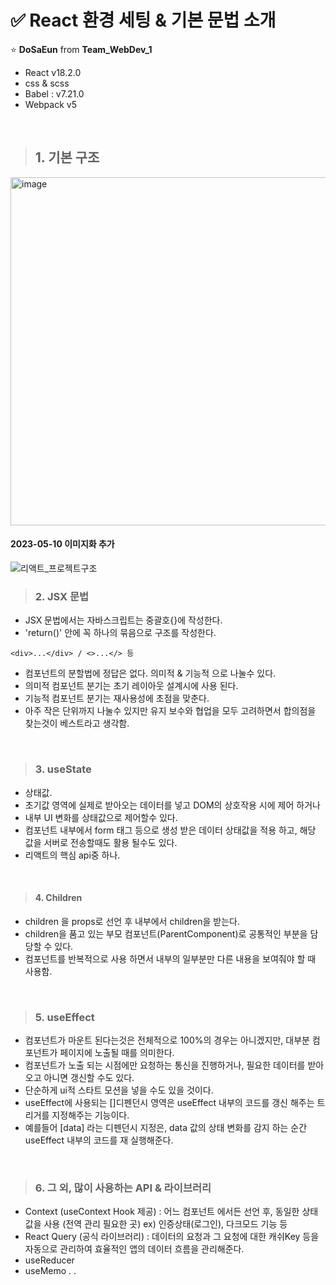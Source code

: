 # ✅ React 환경 세팅 & 기본 문법 소개 

⭐️ **DoSaEun** from **Team_WebDev_1** 

- React v18.2.0 
- css & scss 
- Babel : v7.21.0 
- Webpack v5

<br>

> ## 1. 기본 구조 

<img width="557" alt="image" src="https://user-images.githubusercontent.com/57241573/235106805-4ee65dcc-b0cb-4ab3-a879-423009f3d7c3.png">

#### 2023-05-10 이미지화 추가

![리액트_프로젝트구조](https://github.com/anttto/react_sgp_dse/assets/57241573/dfea3021-62bc-4d26-b4bc-1d5e946fb36c)



> ### 2. JSX 문법

- JSX 문법에서는 자바스크립트는 중괄호{}에 작성한다.
- 'return()' 안에 꼭 하나의 묶음으로 구조를 작성한다.

```
<div>...</div> / <>...</> 등
```

- 컴포넌트의 분할법에 정답은 없다. 의미적 & 기능적 으로 나눌수 있다.
- 의미적 컴포넌트 분기는 초기 레이아웃 설계시에 사용 된다.
- 기능적 컴포넌트 분기는 재사용성에 초점을 맞춘다.
- 아주 작은 단위까지 나눌수 있지만 유지 보수와 협업을 모두 고려하면서 합의점을 찾는것이 베스트라고 생각함.

<br>

> ### 3. useState

- 상태값.
- 초기값 영역에 실제로 받아오는 데이터를 넣고 DOM의 상호작용 시에 제어 하거나
- 내부 UI 변화를 상태값으로 제어할수 있다.
- 컴포넌트 내부에서 form 태그 등으로 생성 받은 데이터 상태값을 적용 하고, 해당 값을 서버로 전송할때도 활용 될수도 있다.
- 리액트의 핵심 api중 하나.

<br>

> #### 4. Children

- children 을 props로 선언 후 내부에서 children을 받는다.
- children을 품고 있는 부모 컴포넌트(ParentComponent)로 공통적인 부분을 담당할 수 있다.
- 컴포넌트를 반복적으로 사용 하면서 내부의 일부분만 다른 내용을 보여줘야 할 때 사용함.

<br>

> ### 5. useEffect

- 컴포넌트가 마운트 된다는것은 전체적으로 100%의 경우는 아니겠지만, 대부분 컴포넌트가 페이지에 노출될 때를 의미한다.
- 컴포넌트가 노출 되는 시점에만 요청하는 통신을 진행하거나, 필요한 데이터를 받아오고 아니면 갱신할 수도 있다.
- 단순하게 ui적 스타트 모션을 넣을 수도 있을 것이다.
- useEffect에 사용되는 []디펜던시 영역은 useEffect 내부의 코드를 갱신 해주는 트리거를 지정해주는 기능이다.
- 예를들어 [data] 라는 디펜던시 지정은, data 값의 상태 변화를 감지 하는 순간 useEffect 내부의 코드를 재 실행해준다.

<br>

> ### 6. 그 외, 많이 사용하는 API & 라이브러리

- Context (useContext Hook 제공) : 어느 컴포넌트 에서든 선언 후, 동일한 상태 값을 사용 (전역 관리 필요한 곳)
  ex) 인증상태(로그인), 다크모드 기능 등
- React Query (공식 라이브러리) : 데이터의 요청과 그 요청에 대한 캐쉬Key 등을 자동으로 관리하여
  효율적인 앱의 데이터 흐름을 관리해준다.
- useReducer
- useMemo
  .
  .
